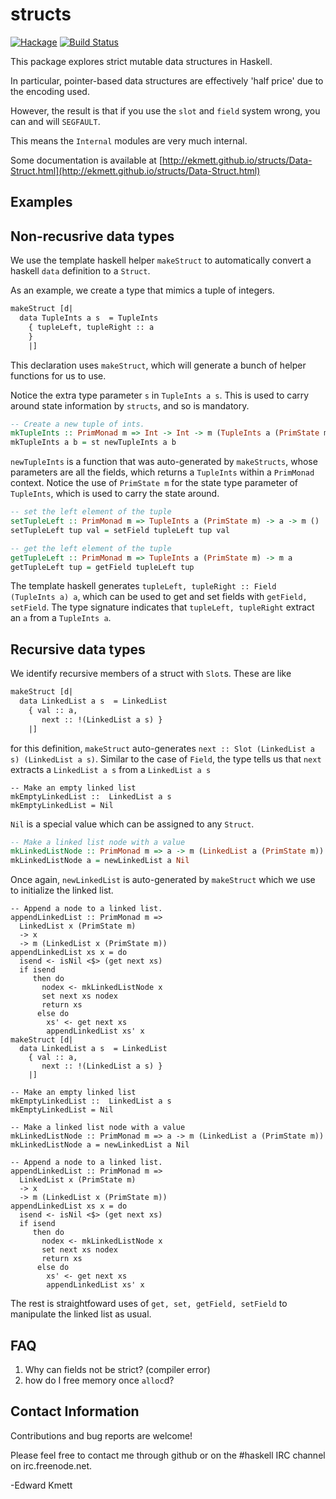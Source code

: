 structs
==========

[![Hackage](https://img.shields.io/hackage/v/structs.svg)](https://hackage.haskell.org/package/structs) [![Build Status](https://secure.travis-ci.org/ekmett/structs.png?branch=master)](http://travis-ci.org/ekmett/structs)

This package explores strict mutable data structures in Haskell.

In particular, pointer-based data structures are effectively 'half price' due to the encoding used.

However, the result is that if you use the `slot` and `field` system wrong, you can and will `SEGFAULT`.

This means the `Internal` modules are very much internal.

Some documentation is available at
[http://ekmett.github.io/structs/Data-Struct.html](http://ekmett.github.io/structs/Data-Struct.html)


Examples
--------

## Non-recusrive data types


We use the template haskell helper `makeStruct` to automatically convert
a haskell `data` definition to a `Struct`.


As an example, we create a type that mimics a tuple of integers.

```hs
makeStruct [d|
  data TupleInts a s  = TupleInts
    { tupleLeft, tupleRight :: a
    } 
    |]
```
This declaration uses `makeStruct`, which will generate a bunch of
helper functions for us to use.


Notice the extra type parameter `s` in `TupleInts a s`. This is used to
carry around state information by `structs`, and so is mandatory.


```hs
-- Create a new tuple of ints.
mkTupleInts :: PrimMonad m => Int -> Int -> m (TupleInts a (PrimState m))
mkTupleInts a b = st newTupleInts a b
```

`newTupleInts` is a function that was auto-generated by `makeStructs`, whose
parameters are all the fields, which returns a `TupleInts` within a 
`PrimMonad` context. Notice the use of `PrimState m` for the state
type parameter of `TupleInts`, which is used to carry the state around.


```hs
-- set the left element of the tuple
setTupleLeft :: PrimMonad m => TupleInts a (PrimState m) -> a -> m ()
setTupleLeft tup val = setField tupleLeft tup val

-- get the left element of the tuple
getTupleLeft :: PrimMonad m => TupleInts a (PrimState m) -> m a
getTupleLeft tup = getField tupleLeft tup
```


The template haskell generates `tupleLeft, tupleRight :: Field (TupleInts a) a`, which
can be used to get and set fields with `getField, setField`. The type signature
indicates that `tupleLeft, tupleRight` extract an `a` from a `TupleInts a`.


## Recursive data types

We identify recursive members of a struct with `Slot`s. These are like

```hs
makeStruct [d|
  data LinkedList a s  = LinkedList
    { val :: a,
       next :: !(LinkedList a s) }
    |]
```

for this definition, `makeStruct` auto-generates
`next :: Slot (LinkedList a s) (LinkedList a s)`.
Similar to the case of `Field`, the type tells us that `next` extracts
a `LinkedList a s` from a `LinkedList a s`


```
-- Make an empty linked list
mkEmptyLinkedList ::  LinkedList a s
mkEmptyLinkedList = Nil 
```

`Nil` is a special value which can be assigned to any `Struct`.


```hs
-- Make a linked list node with a value
mkLinkedListNode :: PrimMonad m => a -> m (LinkedList a (PrimState m))
mkLinkedListNode a = newLinkedList a Nil
```
Once again, `newLinkedList` is auto-generated by `makeStruct` which we
use to initialize the linked list.

```
-- Append a node to a linked list.
appendLinkedList :: PrimMonad m => 
  LinkedList x (PrimState m) 
  -> x 
  -> m (LinkedList x (PrimState m))
appendLinkedList xs x = do
  isend <- isNil <$> (get next xs)
  if isend
     then do
       nodex <- mkLinkedListNode x
       set next xs nodex
       return xs
      else do
        xs' <- get next xs
        appendLinkedList xs' x
makeStruct [d|
  data LinkedList a s  = LinkedList
    { val :: a,
       next :: !(LinkedList a s) }
    |]

-- Make an empty linked list
mkEmptyLinkedList ::  LinkedList a s
mkEmptyLinkedList = Nil 

-- Make a linked list node with a value
mkLinkedListNode :: PrimMonad m => a -> m (LinkedList a (PrimState m))
mkLinkedListNode a = newLinkedList a Nil

-- Append a node to a linked list.
appendLinkedList :: PrimMonad m => 
  LinkedList x (PrimState m) 
  -> x 
  -> m (LinkedList x (PrimState m))
appendLinkedList xs x = do
  isend <- isNil <$> (get next xs)
  if isend
     then do
       nodex <- mkLinkedListNode x
       set next xs nodex
       return xs
      else do
        xs' <- get next xs
        appendLinkedList xs' x
```

The rest is straightfoward uses of `get, set, getField, setField` to 
manipulate the linked list as usual.


FAQ
---

1. Why can fields not be strict? (compiler error)
2. how do I free memory once `alloc`d?


Contact Information
-------------------

Contributions and bug reports are welcome!

Please feel free to contact me through github or on the #haskell IRC channel on irc.freenode.net.

-Edward Kmett
